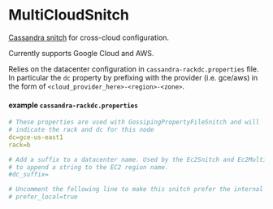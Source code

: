 # MultiCloudSnitch

[Cassandra snitch](https://docs.datastax.com/en/cassandra/2.0/cassandra/architecture/architectureSnitchesAbout_c.html) for cross-cloud configuration.

Currently supports Google Cloud and AWS.

Relies on the datacenter configuration in `cassandra-rackdc.properties` file. In particular the `dc` property
by prefixing with the provider (i.e. gce/aws) in the form of `<cloud_provider_here>-<region>-<zone>`.

#### example `cassandra-rackdc.properties`
```yaml
# These properties are used with GossipingPropertyFileSnitch and will
# indicate the rack and dc for this node
dc=gce-us-east1
rack=b

# Add a suffix to a datacenter name. Used by the Ec2Snitch and Ec2MultiRegionSnitch
# to append a string to the EC2 region name.
#dc_suffix=

# Uncomment the following line to make this snitch prefer the internal ip when possible, as the Ec2MultiRegionSnitch does.
# prefer_local=true
```